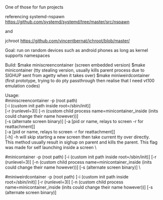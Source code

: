 One of those for fun projects

referencing systemd-nspawn https://github.com/systemd/systemd/tree/master/src/nspawn

and

jchroot https://github.com/vincentbernat/jchroot/blob/master/

Goal: run on random devices such as android phones as long as kernel supports namespaces

Build:
$make miniscreencontainer (screen embedded version)
$make minicontainer (tty stealing version, usually kills parent process due to SIGHUP sent from agetty when it takes over)
$make miniweirdcontainer (first prototype, trying to do pty passthrough then realise that I need vt100 emulation codes)

Usage: \
#miniscreencontainer -p (root path) \
	[-i (custom init path inside root=/sbin/init)] \
	[-r (runlevel=3)] [-n (custom child process name=minicontainer_inside (inits could change their name however))] \
	[-s (alternate screen binary)] [-a [pid or name, relays to screen -r for reattachment]] \
	[-a [pid or name, relays to screen -r for reattachment]] \
	[-h] 
-h will skip starting a new screen then take current tty over directly. This method usually result in sighup on parent and kills the parent. This flag was made for self launching inside a screen \

#minicontainer -p (root path) [-i (custom init path inside root=/sbin/init)] [-r (runlevel=3)] [-n (custom child process name=minicontainer_inside (inits could change their name however))] [-s (alternate screen binary)] \

#miniweirdcontainer -p (root path) [-i (custom init path inside root=/sbin/init)] [-r (runlevel=3)] [-n (custom child process name=minicontainer_inside (inits could change their name however))] [-s (alternate screen binary)]

